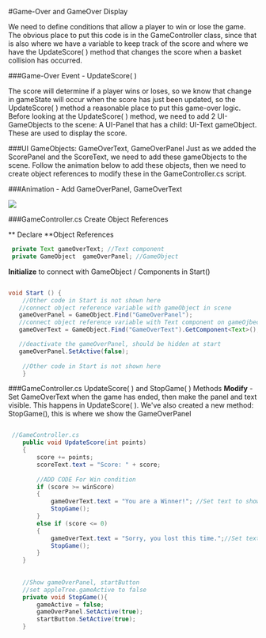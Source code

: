#Game-Over and GameOver Display

We need to define conditions that allow a player to win or lose the game.  The obvious place to put this code is in the GameController class, since that is also where we have a variable to keep track of the score and where we have the UpdateScore( ) method that changes the score when a basket collision has occurred.  

###Game-Over Event - UpdateScore( )

The score will determine if a player wins or loses, so we know that change in gameState will occur when the score has just been updated, so the UpdateScore( ) method a reasonable place to put this game-over logic. Before looking at the UpdateScore( ) method, we need to add 2 UI-GameObjects to the scene: A UI-Panel that has a child: UI-Text gameObject. These are used to display the score.  

###UI GameObjects: GameOverText, GameOverPanel
Just as we added the ScorePanel and the ScoreText, we need to add these gameObjects to the scene. Follow the animation below to add these objects, then we need to create object references to modify these in the GameController.cs script. 

###Animation - Add GameOverPanel, GameOverText

![](http://g.recordit.co/scE8CnkjS2.gif)

###GameController.cs Create Object References

** Declare **Object References

```java
 private Text gameOverText; //Text component
 private GameObject  gameOverPanel; //GameObject
```
**Initialize** to connect with GameObject / Components in Start()

```java

void Start () {
    //Other code in Start is not shown here
   //connect object reference variable with gameObject in scene    
   gameOverPanel = GameObject.Find("GameOverPanel");
   //connect object reference variable with Text component on gameOjbect in scene
   gameOverText = GameObject.Find("GameOverText").GetComponent<Text>();

   //deactivate the gameOverPanel, should be hidden at start
   gameOverPanel.SetActive(false);
     
    //Other code in Start is not shown here
	}

```
###GameController.cs UpdateScore( ) and StopGame( ) Methods
**Modify** - Set GameOverText when the game has ended, then make the panel and text visible.  This happens in UpdateScore( ).  We've also created a new method: StopGame(), this is where we show the GameOverPanel


```java

 //GameController.cs
    public void UpdateScore(int points)
    { 
        score += points;
        scoreText.text = "Score: " + score;
       
        //ADD CODE For Win condition
        if (score >= winScore)
        {
            gameOverText.text = "You are a Winner!"; //Set text to show win state
            StopGame();
        }
        else if (score <= 0)
        {
            gameOverText.text = "Sorry, you lost this time.";//Set text to show win state
            StopGame();
        }
    }
    
    
    //Show gameOverPanel, startButton
    //set appleTree.gameActive to false
    private void StopGame(){
        gameActive = false;
        gameOverPanel.SetActive(true);
        startButton.SetActive(true);
    }


```

